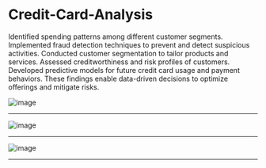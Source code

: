 # Credit-Card-Analysis



Identified spending patterns among different customer segments.
Implemented fraud detection techniques to prevent and detect suspicious activities.
Conducted customer segmentation to tailor products and services.
Assessed creditworthiness and risk profiles of customers.
Developed predictive models for future credit card usage and payment behaviors.
These findings enable data-driven decisions to optimize offerings and mitigate risks.




![image](https://github.com/Rohitrt8/Credit-Card-Analysis/assets/132551994/34309594-45fe-4689-8495-003ee8c605b0)



--------------------------------------------------------------------------------------------------------------------------------------------------------------------------------------------------------------------


  ![image](https://github.com/Rohitrt8/Credit-Card-Analysis/assets/132551994/a706486d-99f9-4cd2-a4bd-5fedf8be9d6b)


--------------------------------------------------------------------------------------------------------------------------------------------------------------------------------------------------------------------


![image](https://github.com/Rohitrt8/Credit-Card-Analysis/assets/132551994/84486c5b-ca4d-47c6-8bca-8175cd7b9660)



--------------------------------------------------------------------------------------------------------------------------------------------------------------------------------------------------------------------















